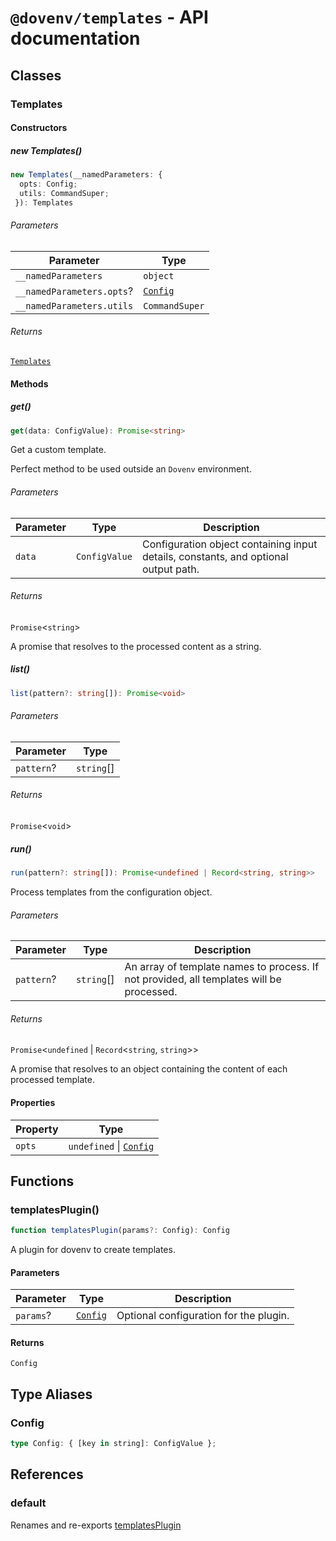 # `@dovenv/templates` - API documentation

## Classes

### Templates

#### Constructors

##### new Templates()

```ts
new Templates(__namedParameters: {
  opts: Config;
  utils: CommandSuper;
 }): Templates
```

###### Parameters

| Parameter | Type |
| ------ | ------ |
| `__namedParameters` | `object` |
| `__namedParameters.opts`? | [`Config`](#config) |
| `__namedParameters.utils` | `CommandSuper` |

###### Returns

[`Templates`](#templates)

#### Methods

##### get()

```ts
get(data: ConfigValue): Promise<string>
```

Get a custom template.

Perfect method to be used outside an `Dovenv` environment.

###### Parameters

| Parameter | Type | Description |
| ------ | ------ | ------ |
| `data` | `ConfigValue` | Configuration object containing input details, constants, and optional output path. |

###### Returns

`Promise`\<`string`\>

A promise that resolves to the processed content as a string.

##### list()

```ts
list(pattern?: string[]): Promise<void>
```

###### Parameters

| Parameter | Type |
| ------ | ------ |
| `pattern`? | `string`[] |

###### Returns

`Promise`\<`void`\>

##### run()

```ts
run(pattern?: string[]): Promise<undefined | Record<string, string>>
```

Process templates from the configuration object.

###### Parameters

| Parameter | Type | Description |
| ------ | ------ | ------ |
| `pattern`? | `string`[] | An array of template names to process. If not provided, all templates will be processed. |

###### Returns

`Promise`\<`undefined` \| `Record`\<`string`, `string`\>\>

A promise that resolves to an object containing the content of each processed template.

#### Properties

| Property | Type |
| ------ | ------ |
| `opts` | `undefined` \| [`Config`](#config) |

## Functions

### templatesPlugin()

```ts
function templatesPlugin(params?: Config): Config
```

A plugin for dovenv to create templates.

#### Parameters

| Parameter | Type | Description |
| ------ | ------ | ------ |
| `params`? | [`Config`](#config) | Optional configuration for the plugin. |

#### Returns

`Config`

## Type Aliases

### Config

```ts
type Config: { [key in string]: ConfigValue };
```

## References

### default

Renames and re-exports [templatesPlugin](#templatesplugin)
